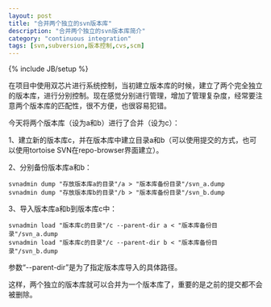 ```yaml
---
layout: post
title: "合并两个独立的svn版本库"
description: "合并两个独立的svn版本库简介"
category: "continuous integration"
tags: [svn,subversion,版本控制,cvs,scm]
---
```

{% include JB/setup %}

在项目中使用双芯片进行系统控制，当初建立版本库的时候，建立了两个完全独立的版本库，进行分别控制。现在感觉分别进行管理，增加了管理复杂度，经常要注意两个版本库的匹配性，很不方便，也很容易犯错。

今天将两个版本库（设为a和b）进行了合并（设为c）：

1、建立新的版本库c，并在版本库中建立目录a和b（可以使用提交的方式，也可以使用tortoise SVN在repo-browser界面建立）。

2、分别备份版本库a和b：

    svnadmin dump "存放版本库a的目录"/a > "版本库备份目录"/svn_a.dump
    svnadmin dump "存放版本库b的目录"/b > "版本库备份目录"/svn_b.dump

3、导入版本库a和b到版本库c中：

    svnadmin load "版本库c的目录"/c --parent-dir a < "版本库备份目录"/svn_a.dump
    svnadmin load "版本库c的目录"/c --parent-dir b < "版本库备份目录"/svn_b.dump

参数“--parent-dir”是为了指定版本库导入的具体路径。

这样，两个独立的版本库就可以合并为一个版本库了，重要的是之前的提交都不会被删除。

<!--break-->

